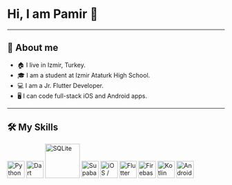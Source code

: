 # Hi, I am Pamir 👋

---

## 📌 About me
- 🏠 I live in Izmir, Turkey.
- 🎓 I am a student at Izmir Ataturk High School.
- 💻 I am a Jr. Flutter Developer.
- 🖥️ I can code full-stack iOS and Android apps.

---

## 🛠 My Skills

<p align="left">
  <img src="https://www.vectorlogo.zone/logos/python/python-icon.svg" width="40" alt="Python"/>
  <img src="https://www.vectorlogo.zone/logos/dartlang/dartlang-icon.svg" width="40" alt="Dart"/>
  <img src="https://www.vectorlogo.zone/logos/sqlite/sqlite-ar21.svg" width="80" alt="SQLite"/>
  <img src="https://www.vectorlogo.zone/logos/supabase/supabase-icon.svg" alt="Supabase" width="40"/>
  <img src="https://www.vectorlogo.zone/logos/apple/apple-tile.svg" width="40" alt="iOS / macOS"/>
  <img src="https://www.vectorlogo.zone/logos/flutterio/flutterio-icon.svg" width="40" alt="Flutter"/>
  <img src="https://www.vectorlogo.zone/logos/firebase/firebase-icon.svg" width="40" alt="Firebase"/>
  <img src="https://www.vectorlogo.zone/logos/kotlinlang/kotlinlang-icon.svg" width="40" alt="Kotlin"/>
  <img src="https://www.vectorlogo.zone/logos/android/android-icon.svg" width="40" alt="Android"/>
  
</p>
